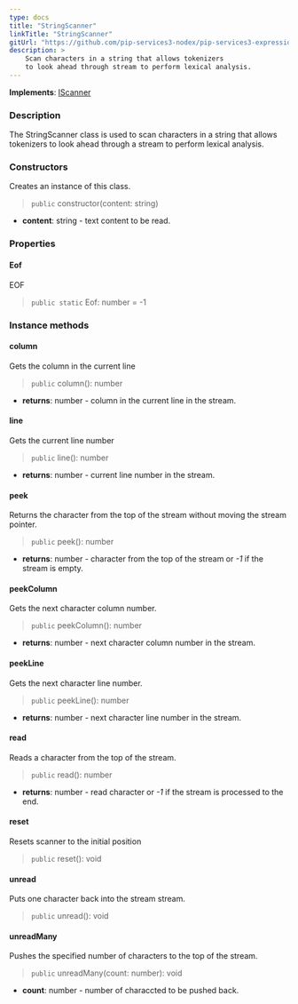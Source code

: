 ```yaml
---
type: docs
title: "StringScanner"
linkTitle: "StringScanner"
gitUrl: "https://github.com/pip-services3-nodex/pip-services3-expressions-nodex"
description: > 
    Scan characters in a string that allows tokenizers
    to look ahead through stream to perform lexical analysis.
---
```


**Implements**: [IScanner](../iscanner)

### Description

The StringScanner class is used to scan characters in a string that allows tokenizers to look ahead through a stream to perform lexical analysis.

### Constructors
Creates an instance of this class.

> `public` constructor(content: string)

- **content**: string - text content to be read.


### Properties

#### Eof
EOF
> `public static` Eof: number = -1

### Instance methods

#### column
Gets the column in the current line

> `public` column(): number

- **returns**: number - column in the current line in the stream.

#### line
Gets the current line number

> `public` line(): number

- **returns**: number - current line number in the stream.


#### peek
Returns the character from the top of the stream without moving the stream pointer.

> `public` peek(): number

- **returns**: number - character from the top of the stream or *-1* if the stream is empty.


#### peekColumn
Gets the next character column number.

> `public` peekColumn(): number

- **returns**: number - next character column number in the stream.


#### peekLine
Gets the next character line number.

> `public` peekLine(): number

- **returns**: number - next character line number in the stream.

#### read
Reads a character from the top of the stream.

> `public` read(): number

- **returns**: number - read character or *-1* if the stream is processed to the end.

#### reset
Resets scanner to the initial position

> `public` reset(): void 


#### unread
Puts one character back into the stream stream.

> `public` unread(): void 

#### unreadMany
Pushes the specified number of characters to the top of the stream.
> `public` unreadMany(count: number): void

- **count**: number - number of characcted to be pushed back.
